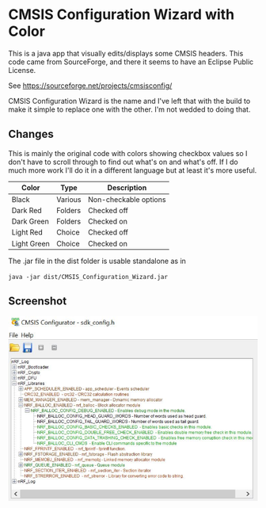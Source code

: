 # CMSIS Configuration Wizard with Color
This is a java app that visually edits/displays some CMSIS headers. 
This code came from SourceForge, and there it seems to have an Eclipse Public License.

See https://sourceforge.net/projects/cmsisconfig/

CMSIS Configuration Wizard is the name and I've left that with the build to make it simple to replace one with the other. I'm not wedded to doing that.

## Changes

This is mainly the original code with colors showing checkbox values so I don't have to scroll through to find out what's on and what's off. If I do much more work I'll do it in a different language but at least it's more useful.

|Color|Type|Description|
|----|--|--|
|Black|Various|Non-checkable options|
|Dark Red|Folders|Checked off|
|Dark Green|Folders|Checked on|
|Light Red|Choice|Checked off|
|Light Green|Choice|Checked on|

The .jar file in the dist folder is usable standalone as in

 `java -jar dist/CMSIS_Configuration_Wizard.jar`

## Screenshot
![ScreenShot](CMSIS_Upgrade.JPG)
